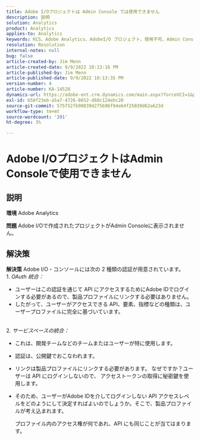 ```yaml
---
title: Adobe I/Oプロジェクトは Admin Console では使用できません
description: 説明
solution: Analytics
product: Analytics
applies-to: Analytics
keywords: KCS、Adobe Analytics、AdobeI/O プロジェクト、使用不可、Admin Console、OAuth 統合、サービスベース統合
resolution: Resolution
internal-notes: null
bug: false
article-created-by: Jim Menn
article-created-date: 9/9/2022 10:13:16 PM
article-published-by: Jim Menn
article-published-date: 9/9/2022 10:13:35 PM
version-number: 4
article-number: KA-14528
dynamics-url: https://adobe-ent.crm.dynamics.com/main.aspx?forceUCI=1&pagetype=entityrecord&etn=knowledgearticle&id=79289e96-8c30-ed11-9db1-0022480866ad
exl-id: b58f23eb-a5a7-4726-8652-d68c124ebc20
source-git-commit: 575f52fb90839d275696f94e64f25039d62a623d
workflow-type: tm+mt
source-wordcount: '201'
ht-degree: 3%

---
```


# Adobe I/OプロジェクトはAdmin Consoleで使用できません

## 説明


<b>環境</b>
Adobe Analytics

<b>問題</b>
Adobe I/Oで作成されたプロジェクトがAdmin Consoleに表示されません。


## 解決策


<b>解決策</b>
Adobe I/O・コンソールには次の 2 種類の認証が用意されています。
<br>1. *OAuth 統合：*
- ユーザーはこの認証を通じて API にアクセスするためにAdobe IDでログインする必要があるので、製品プロファイルにリンクする必要はありません。
- したがって、ユーザーがアクセスできる API、要素、指標などの種類は、ユーザープロファイルに完全に基づいています。

<br>2. *サービスベースの統合：*
- これは、開発チームなどのチームまたはユーザーが特に使用します。


- 認証は、公開鍵でおこなわれます。


- リンクは製品プロファイルにリンクする必要があります。 なぜですか？ユーザーは API にログインしないので、 アクセストークンの取得に秘密鍵を使用します。
- そのため、ユーザーがAdobe IDを介してログインしない API アクセスレベルをどのようにして決定すればよいのでしょうか。そこで、製品プロファイルが考え込まれます。

  プロファイル内のアクセス権が何であれ、API にも同じことが当てはまります。
